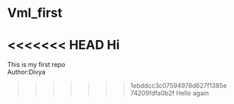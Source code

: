 # Vml_first
<<<<<<< HEAD
Hi 
=======
This is my first repo
<br>
Author:Divya
>>>>>>> 1ebddcc3c07594978d627f1385e74209fdfa0b2f
Hello again